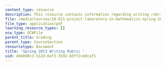 ```yaml
---
content_type: resource
description: This resource contains information regarding writing rubric.
file: /media/courses/18-821-project-laboratory-in-mathematics-spring-2013/4de0d0c3512d6ef3359283ff2c4dcaf1_MIT18_821S13_paper_rubS13.pdf
file_type: application/pdf
learning_resource_types: []
ocw_type: OCWFile
parent_title: Grading
parent_type: CourseSection
resourcetype: Document
title: 'Spring 2013 Writing Rubric '
uid: 4de0d0c3-512d-6ef3-3592-83ff2c4dcaf1
---
```

